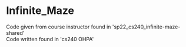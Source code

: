 # Infinite_Maze
Code given from course instructor found in 'sp22_cs240_infinite-maze-shared' <br />
Code written found in 'cs240 OHPA'
